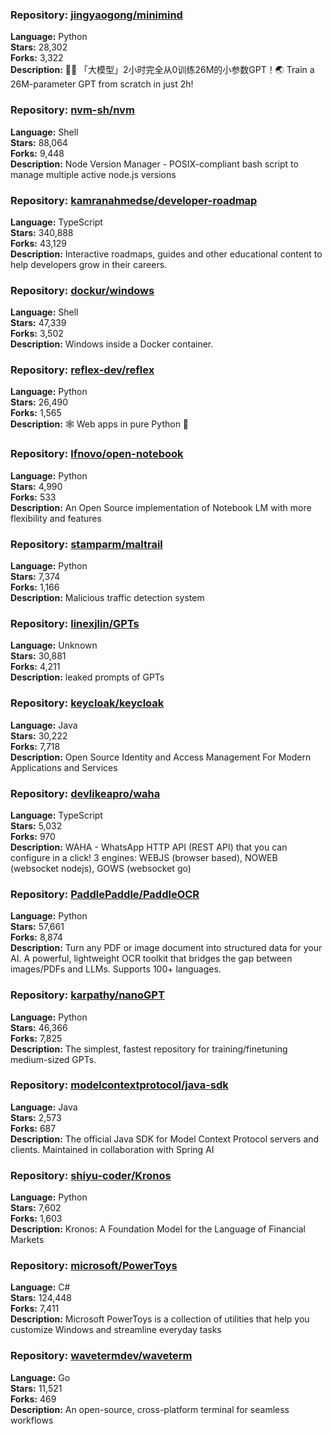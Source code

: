 ### **Repository:** [jingyaogong/minimind](https://github.com/jingyaogong/minimind)

**Language:** Python  
**Stars:** 28,302  
**Forks:** 3,322  
**Description:** 🚀🚀 「大模型」2小时完全从0训练26M的小参数GPT！🌏 Train a 26M-parameter GPT from scratch in just 2h!

### **Repository:** [nvm-sh/nvm](https://github.com/nvm-sh/nvm)

**Language:** Shell  
**Stars:** 88,064  
**Forks:** 9,448  
**Description:** Node Version Manager - POSIX-compliant bash script to manage multiple active node.js versions

### **Repository:** [kamranahmedse/developer-roadmap](https://github.com/kamranahmedse/developer-roadmap)

**Language:** TypeScript  
**Stars:** 340,888  
**Forks:** 43,129  
**Description:** Interactive roadmaps, guides and other educational content to help developers grow in their careers.

### **Repository:** [dockur/windows](https://github.com/dockur/windows)

**Language:** Shell  
**Stars:** 47,339  
**Forks:** 3,502  
**Description:** Windows inside a Docker container.

### **Repository:** [reflex-dev/reflex](https://github.com/reflex-dev/reflex)

**Language:** Python  
**Stars:** 26,490  
**Forks:** 1,565  
**Description:** 🕸️ Web apps in pure Python 🐍

### **Repository:** [lfnovo/open-notebook](https://github.com/lfnovo/open-notebook)

**Language:** Python  
**Stars:** 4,990  
**Forks:** 533  
**Description:** An Open Source implementation of Notebook LM with more flexibility and features

### **Repository:** [stamparm/maltrail](https://github.com/stamparm/maltrail)

**Language:** Python  
**Stars:** 7,374  
**Forks:** 1,166  
**Description:** Malicious traffic detection system

### **Repository:** [linexjlin/GPTs](https://github.com/linexjlin/GPTs)

**Language:** Unknown  
**Stars:** 30,881  
**Forks:** 4,211  
**Description:** leaked prompts of GPTs

### **Repository:** [keycloak/keycloak](https://github.com/keycloak/keycloak)

**Language:** Java  
**Stars:** 30,222  
**Forks:** 7,718  
**Description:** Open Source Identity and Access Management For Modern Applications and Services

### **Repository:** [devlikeapro/waha](https://github.com/devlikeapro/waha)

**Language:** TypeScript  
**Stars:** 5,032  
**Forks:** 970  
**Description:** WAHA - WhatsApp HTTP API (REST API) that you can configure in a click! 3 engines: WEBJS (browser based), NOWEB (websocket nodejs), GOWS (websocket go)

### **Repository:** [PaddlePaddle/PaddleOCR](https://github.com/PaddlePaddle/PaddleOCR)

**Language:** Python  
**Stars:** 57,661  
**Forks:** 8,874  
**Description:** Turn any PDF or image document into structured data for your AI. A powerful, lightweight OCR toolkit that bridges the gap between images/PDFs and LLMs. Supports 100+ languages.

### **Repository:** [karpathy/nanoGPT](https://github.com/karpathy/nanoGPT)

**Language:** Python  
**Stars:** 46,366  
**Forks:** 7,825  
**Description:** The simplest, fastest repository for training/finetuning medium-sized GPTs.

### **Repository:** [modelcontextprotocol/java-sdk](https://github.com/modelcontextprotocol/java-sdk)

**Language:** Java  
**Stars:** 2,573  
**Forks:** 687  
**Description:** The official Java SDK for Model Context Protocol servers and clients. Maintained in collaboration with Spring AI

### **Repository:** [shiyu-coder/Kronos](https://github.com/shiyu-coder/Kronos)

**Language:** Python  
**Stars:** 7,602  
**Forks:** 1,603  
**Description:** Kronos: A Foundation Model for the Language of Financial Markets

### **Repository:** [microsoft/PowerToys](https://github.com/microsoft/PowerToys)

**Language:** C#  
**Stars:** 124,448  
**Forks:** 7,411  
**Description:** Microsoft PowerToys is a collection of utilities that help you customize Windows and streamline everyday tasks

### **Repository:** [wavetermdev/waveterm](https://github.com/wavetermdev/waveterm)

**Language:** Go  
**Stars:** 11,521  
**Forks:** 469  
**Description:** An open-source, cross-platform terminal for seamless workflows

